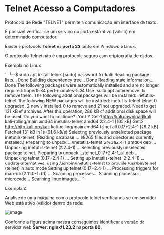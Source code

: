 # Telnet Acesso a Computadores

Protocolo de Rede "TELNET" permite a comunicação em interface de texto.

É possivel verificar se um serviço ou porta está ativo (válido) em determinado computador.

Existe o protocolo **Telnet na porta 23** tanto em Windows e Linux.

O protocolo Telnet não é um protocolo seguro com criptografia de dados.

Exemplo no Linux:

´´
└─$ sudo apt install telnet
[sudo] password for kali:
Reading package lists... Done
Building dependency tree... Done
Reading state information... Done
The following packages were automatically installed and are no longer required:
  libperl5.34 perl-modules-5.34
Use 'sudo apt autoremove' to remove them.
The following additional packages will be installed:
  inetutils-telnet
The following NEW packages will be installed:
  inetutils-telnet telnet
0 upgraded, 2 newly installed, 0 to remove and 21 not upgraded.
Need to get 131 kB of archives.
After this operation, 286 kB of additional disk space will be used.
Do you want to continue? [Y/n] Y
Get:1 http://kali.download/kali kali-rolling/main amd64 inetutils-telnet amd64 2:2.4-1 [105 kB]
Get:2 http://http.kali.org/kali kali-rolling/main amd64 telnet all 0.17+2.4-1 [26.2 kB]
Fetched 131 kB in 1s (91.6 kB/s)
Selecting previously unselected package inetutils-telnet.
(Reading database ... 68265 files and directories currently installed.)
Preparing to unpack .../inetutils-telnet_2%3a2.4-1_amd64.deb ...
Unpacking inetutils-telnet (2:2.4-1) ...
Selecting previously unselected package telnet.
Preparing to unpack .../telnet_0.17+2.4-1_all.deb ...
Unpacking telnet (0.17+2.4-1) ...
Setting up inetutils-telnet (2:2.4-1) ...
update-alternatives: using /usr/bin/inetutils-telnet to provide /usr/bin/telnet (telnet) in auto mode
Setting up telnet (0.17+2.4-1) ...
Processing triggers for man-db (2.11.0-1+b1) ...
Scanning processes...
Scanning processor microcode...
Scanning linux images...
´´

Exemplo 2:

Analise de uma maquina com o protocolo telnet verificando se um servidor Web está ativo (válido) dentro da rede:

![image](https://user-images.githubusercontent.com/33209944/210155549-0c2dde81-4262-4494-bc39-0f641be4a286.png)

Conforme a figura acima mostra conseguimos identificar a versão do servidor web **Server: nginx/1.23.2** na **porta 80**.



